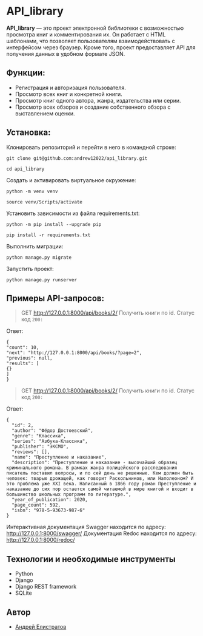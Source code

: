 # API_library

**API_library** — это проект электронной библиотеки с возможностью просмотра книг и комментирования их. Он работает с HTML шаблонами, что позволяет пользователям взаимодействовать с интерфейсом через браузер. Кроме того, проект предоставляет API для получения данных в удобном формате JSON.

## Функции:

- Регистрация и авторизация пользователя.
- Просмотр всех книг и конкретной книги.
- Просмотр книг одного автора, жанра, издательства или серии.
- Просмотр всех обзоров и создание собственного обзора с выставлением оценки.

## Установка:

Клонировать репозиторий и перейти в него в командной строке:

```
git clone git@github.com:andrew12022/api_library.git
```

```
cd api_library
```

Cоздать и активировать виртуальное окружение:

```
python -m venv venv
```

```
source venv/Scripts/activate
```

Установить зависимости из файла requirements.txt:

```
python -m pip install --upgrade pip
```

```
pip install -r requirements.txt
```

Выполнить миграции:

```
python manage.py migrate
```

Запустить проект:

```
python manage.py runserver
```

## Примеры API-запросов:

> GET http://127.0.0.1:8000/api/books/2/
Получить книги по id.
Статус код ```200:```

Ответ:
```
{
"count": 10,
"next": "http://127.0.0.1:8000/api/books/?page=2",
"previous": null,
"results": [
{}
]
}
```

> GET http://127.0.0.1:8000/api/books/2/
Получить книги по id.
Статус код ```200:```

Ответ:
```
{
  "id": 2,
  "author": "Фёдор Достоевский",
  "genre": "Классика",
  "series": "Азбука-Классика",
  "publisher": "ЭКСМО",
  "reviews": [],
  "name": "Преступление и наказание",
  "description": "Преступление и наказание - высочайший образец криминального романа. В рамках жанра полицейского расследования писатель поставил вопросы, и по сей день не решенные. Кем должен быть человек: тварью дрожащей, как говорит Раскольников, или Наполеоном? И это проблема уже XXI века. Написанный в 1866 году роман Преступление и наказание до сих пор остается самой читаемой в мире книгой и входит в большинство школьных программ по литературе.",
  "year_of_publication": 2020,
  "page_count": 592,
  "isbn": "978-5-93673-987-6"
}
```

Интерактивная документация Swagger находится по адресу: http://127.0.0.1:8000/swagger/
Документация Redoc находится по адресу: http://127.0.0.1:8000/redoc/

## Технологии и необходимые инструменты
- Python
- Django
- Django REST framework
- SQLite

## Автор
- [Андрей Елистратов](https://github.com/andrew12022)
